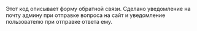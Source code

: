 Этот код описывает форму обратной связи. Сделано уведомление на почту админу при отправке вопроса на сайт и уведомление пользователю при отправке ответа ему.
